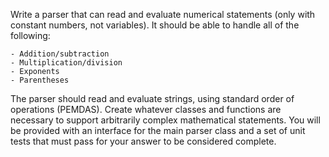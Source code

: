 Write a parser that can read and evaluate numerical statements (only with constant numbers, not variables). It should be able to handle all of the following:

	- Addition/subtraction
	- Multiplication/division
	- Exponents
	- Parentheses

The parser should read and evaluate strings, using standard order of operations (PEMDAS). Create whatever classes and functions are necessary to support arbitrarily complex mathematical statements. You will be provided with an interface for the main parser class and a set of unit tests that must pass for your answer to be considered complete.